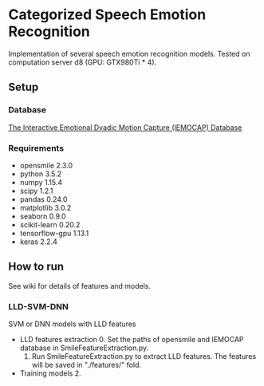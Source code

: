 # Categorized Speech Emotion Recognition
Implementation of several speech emotion recognition models.
Tested on computation server d8 (GPU: GTX980Ti * 4).

## Setup

### Database
[The Interactive Emotional Dyadic Motion Capture (IEMOCAP) Database](https://sail.usc.edu/iemocap/)

### Requirements
- opensmile 2.3.0
- python 3.5.2
- numpy 1.15.4
- scipy 1.2.1
- pandas 0.24.0
- matplotlib 3.0.2
- seaborn 0.9.0
- scikit-learn 0.20.2
- tensorflow-gpu 1.13.1
- keras 2.2.4

## How to run
See wiki for details of features and models.

### LLD-SVM-DNN
SVM or DNN models with LLD features
- LLD features extraction
  0. Set the paths of opensmile and IEMOCAP database in SmileFeatureExtraction.py.
  1. Run SmileFeatureExtraction.py to extract LLD features. The features will be saved in "./features/" fold.
- Training models
  2. 
